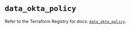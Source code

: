 # `data_okta_policy`

Refer to the Terraform Registry for docs: [`data_okta_policy`](https://registry.terraform.io/providers/okta/okta/4.18.0/docs/data-sources/policy).
